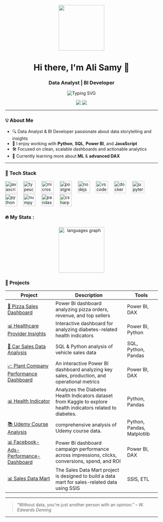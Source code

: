 <div align="center">
  <img height="150" src="https://media.giphy.com/media/M9gbBd9nbDrOTu1Mqx/giphy.gif"  />
</div>
<h1 align="center">Hi there, I'm Ali Samy 👋</h1>
<h3 align="center">Data Analyst | BI Developer</h3>

<p align="center">
  <img src="https://readme-typing-svg.herokuapp.com?font=Fira+Code&size=20&duration=3000&pause=1000&color=38BDAE&center=true&vCenter=true&width=435&lines=Transforming+Data+into+Insights+📊;Automating+ETL+Pipelines+🔄;Telling+Stories+with+Power+BI+📈" alt="Typing SVG" />
</p>

<div align="center">
  <a href="https://www.linkedin.com/in/ali-samy-570b12195" target="_blank"><img src="https://img.shields.io/badge/-LinkedIn-0A66C2?style=for-the-badge&logo=linkedin&logoColor=white"></a>
  <a href="mailto:ali123samy@gmail.com"><img src="https://img.shields.io/badge/-Gmail-D14836?style=for-the-badge&logo=gmail&logoColor=white"></a>
</div>

---

### 💡 About Me

- 🔍 Data Analyst & BI Developer passionate about data storytelling and insights  
- 🧠 I enjoy working with **Python**, **SQL**, **Power BI**, and **JavaScript**  
- 🛠️ Focused on clean, scalable dashboards and actionable analytics  
- 🧪 Currently learning more about **ML** & **advanced DAX**

---

### 🧰 Tech Stack

<div align="left">
  <img src="https://cdn.jsdelivr.net/gh/devicons/devicon/icons/javascript/javascript-original.svg" height="40" alt="javascript logo"  />
  <img width="12" />
  <img src="https://cdn.jsdelivr.net/gh/devicons/devicon/icons/typescript/typescript-original.svg" height="40" alt="typescript logo"  />
  <img width="12" />
  <img src="https://cdn.jsdelivr.net/gh/devicons/devicon/icons/microsoftsqlserver/microsoftsqlserver-plain.svg" height="40" alt="microsoftsqlserver logo"  />
  <img width="12" />
  <img src="https://cdn.jsdelivr.net/gh/devicons/devicon/icons/postgresql/postgresql-original.svg" height="40" alt="postgresql logo"  />
  <img width="12" />
  <img src="https://cdn.jsdelivr.net/gh/devicons/devicon/icons/nodejs/nodejs-original.svg" height="40" alt="nodejs logo"  />
  <img width="12" />
  <img src="https://cdn.jsdelivr.net/gh/devicons/devicon/icons/vscode/vscode-original.svg" height="40" alt="vscode logo"  />
  <img width="12" />
  <img src="https://cdn.jsdelivr.net/gh/devicons/devicon/icons/docker/docker-original.svg" height="40" alt="docker logo"  />
  <img width="12" />
  <img src="https://cdn.jsdelivr.net/gh/devicons/devicon/icons/jupyter/jupyter-original.svg" height="40" alt="jupyter logo"  />
  <img width="12" />
  <img src="https://cdn.jsdelivr.net/gh/devicons/devicon/icons/python/python-original.svg" height="40" alt="python logo"  />
  <img width="12" />
  <img src="https://cdn.jsdelivr.net/gh/devicons/devicon/icons/numpy/numpy-original.svg" height="40" alt="numpy logo"  />
  <img width="12" />
  <img src="https://cdn.jsdelivr.net/gh/devicons/devicon/icons/pandas/pandas-original.svg" height="40" alt="pandas logo"  />
  <img width="12" />
  <img src="https://cdn.jsdelivr.net/gh/devicons/devicon/icons/csharp/csharp-original.svg" height="40" alt="csharp logo"  />
</div>

###

<h3 align="left">🔥   My Stats :</h3>

###

<div align="center">
  <img src="https://github-readme-stats.vercel.app/api/top-langs?username=ali00samy&locale=en&hide_title=false&layout=compact&card_width=320&langs_count=5&theme=dracula&hide_border=false&order=2" height="150" alt="languages graph"  />
</div>

###


### 🧪 Projects

| Project | Description | Tools |
|--------|-------------|-------|
| [🍕 Pizza Sales Dashboard](https://github.com/alisamy-dev/pizza-sales-dashboard) | Power BI dashboard analyzing pizza orders, revenue, and top sellers | Power BI, DAX |
| [📊 Healthcare Provider Insights](https://github.com/alisamy-dev/healthcare-dashboard) | Interactive dashboard for analyzing diabetes-related health indicators | Power BI, Python |
| [🚗 Car Sales Data Analysis](https://github.com/alisamy-dev/car-sales-analysis) | SQL & Python analysis of vehicle sales data | SQL, Python, Pandas |
| [📈 Plant Company Performance Dashboard](https://github.com/ali00samy/Plant-Company-Performance-Dashboard) | An interactive Power BI dashboard analyzing key sales, production, and operational metrics | Power BI, DAX |
| [📊 Health Indicator](https://github.com/ali00samy/health-indicator) | Analyzes the Diabetes Health Indicators dataset from Kaggle to explore health indicators related to diabetes. | Python, Pandas |
| [📚 Udemy Course Analysis](https://github.com/ali00samy/udemy-courses-analysis) | comprehensive analysis of Udemy course data. | Python, Pandas, Matplotlib |
| [📊 Facebook-Ads-Performance-Dashboard](https://github.com/ali00samy/Facebook-Ads-Performance-Dashboard) | Power BI dashboard campaign performance across impressions, clicks, conversions, spend, and ROI | Power BI, DAX |
| [📊 Sales Data Mart](https://github.com/ali00samy/Adventure-Works-Sales-Data-Mart) | The Sales Data Mart project is designed to build a data mart for sales-related data using SSIS | SSIS, ETL |

---

> “Without data, you're just another person with an opinion.” – *W. Edwards Deming*

---
